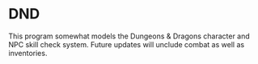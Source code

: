 # DND
This program somewhat models the Dungeons & Dragons character and NPC skill check system. Future updates will unclude combat as well as inventories.